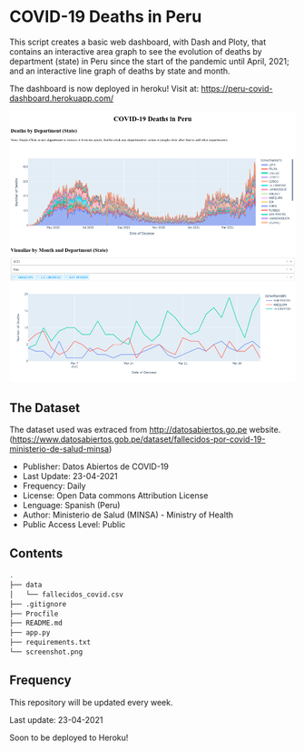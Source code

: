 # COVID-19 Deaths in Peru 
This script creates a basic web dashboard, with Dash and Ploty, that contains 
an interactive area graph to see the evolution of deaths by department (state)
in Peru since the start of the pandemic until April, 2021; and an interactive
line graph of deaths by state and month.

The dashboard is now deployed in heroku!
Visit at: https://peru-covid-dashboard.herokuapp.com/

![Alt text](./screenshot.png)

## The Dataset

The dataset used was extraced from http://datosabiertos.go.pe website.
(https://www.datosabiertos.gob.pe/dataset/fallecidos-por-covid-19-ministerio-de-salud-minsa)

- Publisher:              Datos Abiertos de COVID-19
- Last Update:            23-04-2021
- Frequency:              Daily
- License:                Open Data commons Attribution License
- Lenguage:               Spanish (Peru)
- Author:                 Ministerio de Salud (MINSA) -  Ministry of Health
- Public Access Level:    Public

## Contents

```bash
.
├── data
│   └── fallecidos_covid.csv
├── .gitignore
├── Procfile
├── README.md
├── app.py
├── requirements.txt
└── screenshot.png
```

## Frequency

This repository will be updated every week.

Last update: 23-04-2021

Soon to be deployed to Heroku!